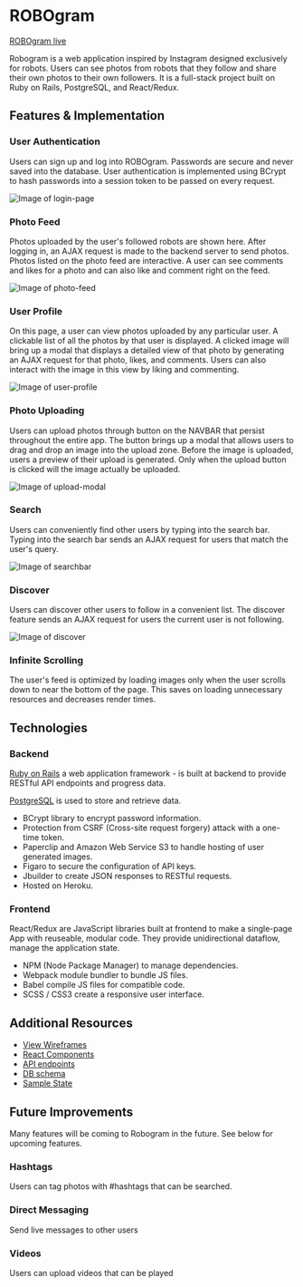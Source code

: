 # ROBOgram

[ROBOgram live][heroku]

[heroku]: https://robogramapp.herokuapp.com/


Robogram is a web application inspired by Instagram designed exclusively for robots. Users can see photos from robots that they follow and share their own photos to their own followers. It is a full-stack project built on Ruby on Rails, PostgreSQL, and React/Redux.

## Features & Implementation

### User Authentication

Users can sign up and log into ROBOgram. Passwords are secure and never saved into the database. User authentication is implemented using BCrypt to hash passwords into a session token
to be passed on every request.  

![Image of login-page](https://github.com/kingsleyliao/ROBOgram/blob/master/app/assets/images/login-page.png)

### Photo Feed

Photos uploaded by the user's followed robots are shown here. After logging in, an AJAX request is made to the backend server to send photos. Photos listed on the photo feed are interactive. A user can see comments and likes for a photo and can also like and comment right on the feed.

![Image of photo-feed](https://github.com/kingsleyliao/ROBOgram/blob/master/app/assets/images/photo-feed-page.png)

### User Profile

On this page, a user can view photos uploaded by any particular user. A clickable list of all the photos by that user is displayed. A clicked image will bring up a modal that displays a detailed view of that photo by generating an AJAX request for that photo, likes, and comments. Users can also interact with the image in this view by liking and commenting.

![Image of user-profile](https://github.com/kingsleyliao/ROBOgram/blob/master/app/assets/images/user-profile-page.png)

### Photo Uploading

Users can upload photos through button on the NAVBAR that persist throughout the entire app. The button brings up a modal that allows users to drag and drop an image into the upload zone. Before the image is uploaded, users a preview of their upload is generated. Only when the upload button is clicked will the image actually be uploaded.

![Image of upload-modal](https://github.com/kingsleyliao/ROBOgram/blob/master/app/assets/images/upload-photo-modal.png)

### Search
Users can conveniently find other users by typing into the search bar. Typing into the search bar sends an AJAX request for users that match the user's query.

![Image of searchbar](https://github.com/kingsleyliao/ROBOgram/blob/master/app/assets/images/searchbar.png)

### Discover
Users can discover other users to follow in a convenient list. The discover feature sends an AJAX request for users the current user is not following.

![Image of discover](https://github.com/kingsleyliao/ROBOgram/blob/master/app/assets/images/discover-page.png)

### Infinite Scrolling

The user's feed is optimized by loading images only when the user scrolls down to near the bottom of the page. This saves on loading unnecessary resources and decreases render times.

## Technologies

### Backend
[Ruby on Rails](https://http://rubyonrails.org/) a web application framework - is built at backend to provide RESTful API endpoints and progress data.

[PostgreSQL](https://www.postgresql.org/) is used to store and retrieve data.

- BCrypt library to encrypt password information.
- Protection from CSRF (Cross-site request forgery) attack with a one-time token.
- Paperclip and Amazon Web Service S3 to handle hosting of user generated images.
- Figaro to secure the configuration of API keys.
- Jbuilder to create JSON responses to RESTful requests.
- Hosted on Heroku.

### Frontend
React/Redux are JavaScript libraries built at frontend to make a single-page App with reuseable, modular code. They provide unidirectional dataflow, manage the application state.

- NPM (Node Package Manager) to manage dependencies.
- Webpack module bundler to bundle JS files.
- Babel compile JS files for compatible code.
- SCSS / CSS3 create a responsive user interface.

## Additional Resources
- [View Wireframes](https://github.com/kingsleyliao/ROBOgram/tree/master/docs/wireframes)
- [React Components](component-hierarchy.md)
- [API endpoints](api-endpoints.md)
- [DB schema](schema.md)
- [Sample State](sample-state.md)

## Future Improvements

Many features will be coming to Robogram in the future. See below for upcoming features.

### Hashtags

Users can tag photos with #hashtags that can be searched.

### Direct Messaging

Send live messages to other users

### Videos

Users can upload videos that can be played
